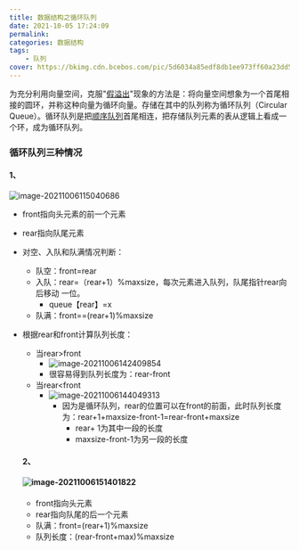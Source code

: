 ```yaml
---
title: 数据结构之循环队列
date: 2021-10-05 17:24:09
permalink:
categories: 数据结构
tags: 
	- 队列
cover: https://bkimg.cdn.bcebos.com/pic/5d6034a85edf8db1ee973ff60a23dd54574e74e2?x-bce-process=image/watermark,image_d2F0ZXIvYmFpa2U4MA==,g_7,xp_5,yp_5/format,f_auto
---
```


为充分利用向量空间，克服"[假溢出](https://baike.baidu.com/item/假溢出/11050937)"现象的方法是：将向量空间想象为一个首尾相接的圆环，并称这种向量为循环向量。存储在其中的队列称为循环队列（Circular Queue）。循环队列是把[顺序队列](https://baike.baidu.com/item/顺序队列/20832734)首尾相连，把存储队列元素的表从逻辑上看成一个环，成为循环队列。

<!-- more -->

### 循环队列三种情况

#### 1、

![image-20211006115040686](https://cdn.jsdelivr.net/gh/zglgithubx/picture/img/202110061150819.png)

* front指向头元素的前一个元素

* rear指向队尾元素

* 对空、入队和队满情况判断：

  * 队空：front=rear
  * 入队：rear=（rear+1）%maxsize，每次元素进入队列，队尾指针rear向后移动 一位。
    * queue【rear】=x
  * 队满：front==(rear+1)%maxsize

* 根据rear和front计算队列长度：

  * 当rear>front
    * ![image-20211006142409854](https://cdn.jsdelivr.net/gh/zglgithubx/picture/img/202110061424940.png)
    * 很容易得到队列长度为：rear-front
  * 当rear<front
    * ![image-20211006144049313](https://cdn.jsdelivr.net/gh/zglgithubx/picture/img/202110061440374.png)
      * 因为是循环队列，rear的位置可以在front的前面，此时队列长度为：rear+1+maxsize-front-1=rear-front+maxsize 
        * rear+ 1为其中一段的长度
        * maxsize-front-1为另一段的长度

  #### 2、

  #### 				![image-20211006151401822](https://cdn.jsdelivr.net/gh/zglgithubx/picture/img/202110061514889.png)	

  * front指向头元素
  * rear指向队尾的后一个元素
  * 队满：front=(rear+1)%maxsize
  * 队列长度：(rear-front+max)%maxsize

  



